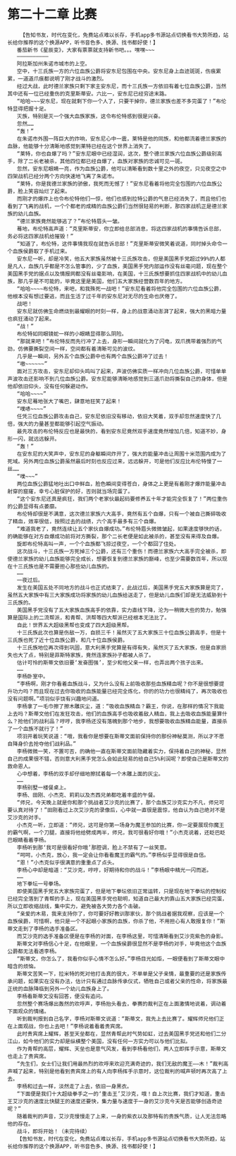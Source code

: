 # 第二十二章 比赛
        【告知书友，时代在变化，免费站点难以长存，手机app多书源站点切换看书大势所趋，站长给你推荐的这个换源APP，听书音色多、换源、找书都好使！】
       番茄新书《星辰变》，大家有票票就支持新书吧。。。嘿嘿~~~
       ——————————
       阿拉斯加州朱诺市城市的上空。
       空中，十三氏族一方的六位血族公爵将安东尼包围在中央。安东尼身上血迹斑斑，伤痕累累，一道道爪痕都说明了刚才战斗的激烈。
       经过大战，此时德兰家族只剩下家主安东尼，而十三氏族一方依旧有着七位血族公爵，当然其中还有一位已经重伤的克里斯蒂安。六比一，安东尼已经穷途末路。
       “哈哈~~~安东尼，现在就剩下你一个人了，只要干掉你，德兰家族也差不多完蛋了！”布伦特显得把握十足。
       灭族，特别是灭一个强大血族家族，这令布伦特感到很是兴奋。
       忽然……
       “轰！”
       在朱诺市外围一阵巨大的炸响，安东尼心中一震，莱特是他的同族，和他都流着德兰家族的血脉，他能够十分清晰地感觉到莱特已经在这个世界上消失了。
       “莱特，你也自爆了吗？”安东尼眼中已经湿润，这次，整个德兰家族六位血族公爵级别高手，除了二长老被杀，其他四位都已经自爆了，血族对家族的忠诚可见一斑。
       忽然，安东尼眼睛一亮，作为血族公爵，他可以清晰看到数十里之外的夜空，只见夜空之中四架战机已经分两个方向快速地飞离了朱诺市。
       “莱特，你是我德兰家族的骄傲，我死而无憾了！”安东尼看着将他完全包围的六位血族公爵，脸上笑容灿烂了起来。
       而刚才的爆炸上也令布伦特他们一惊，他们也感到拉特公爵的气息已经消失了，而且他们也看到了飞离的战机，一个个都老的成精的血族公爵们当然很轻易的判断，那四家战机正是德兰家族的幼儿血族。
       “德兰家族竟然能够逃了？”布伦特眉头一皱。
       蓦地，布伦特高声道：“克里斯蒂安，你立即给总部消息，将这四家战机的事情告诉总部，务必将这四家战机给摧毁！”
       “知道了，布伦特，这件事情我现在就告诉总部！”克里斯蒂安微笑着说道，同时掉头命令一个血族侯爵取了手机过来。
       安东尼一听，却是冷笑，他五大家族虽然被十三氏族攻击，但是美国黑手党超过99%的人都是凡人，血族几乎都是不怎么管事的，少了血族，美国黑手党内部运作没有丝毫问题，现在整个美国黑手党的据点以及情报网都没有丝毫影响，在美国，十三氏族想要抓住四家战机中的幼儿血族，那几乎是不可能的，毕竟这里是美国，他们五大家族经营数百年的地方。
       “哈哈~~~~布伦特，来吧，和我殊死一战吧！”安东尼看着将他完全包围的六位血族公爵，他根本没有想过要逃，而且生活了过千年的安东尼对无尽的生命也厌倦了。
       战吧！
       安东尼就仿佛生命燃烧到最耀眼的时刻一样，身上的战意涌动澎湃了起来，强大的黑暗力量也疯狂涌动了起来。
       “战！”
       布伦特如同眼镜蛇一样的小眼睛显得那么阴险。
       “那就来吧！”布伦特反而先行冲了上去，身形一瞬间就化为了闪电，双爪携带着强烈的气劲，仿佛要撕裂空间一样，空间都有着清晰可见的波纹。
       几乎是一瞬间，另外五个血族公爵中也有两个血族公爵冲了过去！
       “嗷~~~~~~”
       面对三方攻击，安东尼却仰头鸣叫了起来，声波仿佛实质一样冲向几位血族公爵，可惜单单声波攻击还影响不到几位血族公爵。安东尼能够清晰地感觉到三道爪劲将撕裂自己的身体，但是他却依旧仰头，没有任何躲避动作。
       “哈哈~~~~”
       安东尼蓦地张大了嘴巴，肆意地狂笑了起来！
       “噗哧~~~~”
       任凭三位血族公爵攻击自己，安东尼依旧没有移动，依旧大笑着，双手却忽然速度快了几倍，强大的力量甚至都能够引起空气振动。
       最先攻击的布伦特反应也是最快的，看到安东尼竟然双手速度竟然增加几倍，知道不妙，身形一闪，就远远躲开。
       “轰！”
       在安东尼的大笑声中，安东尼的身躯瞬间炸开了，强大的能量冲击让周围十米范围内成为了死域。另外两位血族公爵虽然最后时刻也反应过来，远远躲开，可是他们反应比布伦特慢了一丝……
       “噗~~~”
       两位血族公爵猛地吐出口中鲜血，脸色瞬间变得苍白，身体之上更是有着刚才爆炸能量冲击射穿的窟窿，幸亏心脏保护的好，否则就当场完蛋了。
       “这个安东尼还真是疯狂，我们两个老家伙最起码要修养五十年才能完全恢复了！”两位重伤的公爵显得有点萎靡。
       布伦特却很是不满意，这次德兰家族六大高手，竟然有五个自爆，只有一个被自己撕碎吸收了精血，效率很低，按照过去的战绩，六个高手最多有三个自爆。
       “难道我老了，竟然连续让五个家伙自爆成功。”布伦特眉头微微皱起，如果速度够快的话，的确能够在对方自爆成功前将对方撕裂，那个二长老便是如此被杀的，甚至没有来得及自爆。
       旋即布伦特高叫一声，一个个血族都飞掠过夜空，一个个都回了住处。
       这次战斗，十三氏族一方死掉三个公爵，还有三个重伤！而德兰家族六大高手完全被杀，即使德兰家族的幼儿血族能够完全成长，想要恢复到德兰家族的巅峰，也至少需要数百年，所以现在十三氏族也是不需要担心那些幼儿血族的。
       ……
       一夜过后。
       发生在美国五处不同地方的战斗也正式结束了，此战过后，美国黑手党五大家族算是完了，虽然五大家族中有三大家族成功将家族的幼儿血族给送走了，但是幼儿血族们却是无法威胁到十三氏族的。
       美国黑手党没有了五大家族血族高手的依靠，实力直线下降，沦为一稍微大些的势力，勉强算是国际上的二流帮派，和青帮、洪帮等四大帮派已经根本无法比了。
       自此！世界五大超级黑帮也变成了四大超级黑帮。
       十三氏族此次也算是伤敌一万，自损三千！虽然灭了五大家族三十位血族公爵高手，但是十三氏族也死了近十位血族公爵，和几十位血族侯爵。
       十三氏族地位再次得到巩固，意大利黑手党算是有得有失，虽然灭了五大家族，但是自家损失也大了点，特别是菲斯特家族，竟然连家族孙子都被人杀了。
       估计可怜的斯蒂文依旧要‘发奋图强’，至少和他父亲一样，也弄出两个孩子出来。
       ……
       李杨卧室中。
       “李杨啊，刚才你看着血族战斗，又为什么没有上前吸收那些血族精血呢？你不是很想要提升功力吗？而且现在过去你吸收的血族能量已经完全炼化，你的的功力也很精纯了，再次吸收也没有问题啊。”项羽似乎饶有兴趣地问道。
       李杨拿了一毛巾擦了擦木雕灰尘，道：“吸收血族精血？霸王，你说，在那样的情况下我能上去吗？斯蒂文他们在发狂攻击，他们的血族高手也吸收着敌人精血，我上去吸收血族能量算什么？抢他们的战利品？哼哼，我李杨还没有落魄到那个地步，我想要吸收血族精血能量，直接杀了一个血族不就行了！”
       项羽开着玩笑说道：“哦，我看你是想要在斯蒂文面前保持你的那份神秘莫测，所以才不愿自降身价去抢夺他们战利品。”
       李杨微微一笑，不置可否，的确他一直在斯蒂文面前隐藏着实力，保持着自己的神秘，显然自己的成果很不错，否则意大利黑手党怎么会如此轻易的给自己5%利润呢？即使自己是斯蒂文的救命恩人。
       心中想着，李杨的双手却仔细地擦拭着每一个木雕上面的灰尘。
       ……
       李杨别墅一楼餐桌上。
       李杨、田刚、小杰克、莉莉以及杰西兄弟都吃着丰盛的午餐。
       “师兄，今天晚上就是你和那个挑战者艾沙克的比赛了，那个血族艾沙克实力不凡，师兄可要认真对待了！”田刚看过上次艾沙克的录像后，心中就一直很是震惊，他自认为自己绝对不是艾沙克的对手。
       小杰克一听，立即道：“师兄，这可是你第一场身为魔王参加的比赛，你一定要展现你魔王的霸气啊，一个刀腿，直接将他给劈成两半，师兄，我可很看好你哦！”小杰克说着，还眨巴眨巴眼睛看着李杨。
       李杨听到那‘我可是很看好你哦’那腔调，脸上不禁有了一丝笑意。
       “呵呵，小杰克，放心，我一定会让你看看魔王的霸气的。”李杨似乎显得很是自信。
       “恩！”小杰克似乎很满意的重重点了点头。
       李杨心中却是暗道：“艾沙克，哼哼，好期待和你的战斗！”李杨眼中精光一闪而逝。
       ……
       地下拳坛一号拳场。
       即使美国黑手党五大家族完蛋了，但是地下拳坛依旧正常运转，只是现在地下拳坛的控制权已经完全落到了青帮的手上，现在美国黑手党也聪明，知道自己最大的靠山五大家族已经完蛋，所以立即收缩战线，集中实力，避免被各大势力各个击破。
       “亲爱的木易，我来支持你了，你可要好好教训那家伙，那个挑战者据我观察，应该是一个血族侯爵，可惜啊，他只是一个不起眼小家族的血族，你杀了他，不用担心有人敢报复你！”斯蒂文走到了李杨的选手准备区。
       而艾沙克的选手准备区便是在李杨的对面，在李杨这里，可惜清晰看到艾沙克紫色的身影。
       斯蒂文对李杨信心十足，在他眼里，一个血族侯爵很显然不是李杨的对手，毕竟他这个血族公爵都无法看透李杨。
       “斯蒂文，你怎么了，我看你似乎心情不怎么好。”李杨目光如炬，一眼便看到了斯蒂文眼中暗含的烦恼。
       斯蒂文苦笑一下，拉米特的死对他打击真的很大，不单单是父子亲情，最重要的还是家族传承问题，如果实在没有办法，估计只有通过血脉传承仪式，牺牲自己或者父亲的性命，将家族最正统的血脉降临到另外一个幼儿血族身上了。
       李杨看斯蒂文没有回答，便没有追问。
       忽然整个赛场爆出轰然的欢呼声，李杨抬头看去，拳赛的裁判正在上面激情地说着，调动着下面观众的情绪。
       听到裁判报到自己名字，李杨对斯蒂文说道：“斯蒂文，我先上去比赛了。耀辉师兄他们正在上面观战，你也上去吧！”李杨说着看着贵宾席。
       此时贵宾席上耀辉，甚至天垒都在，显然青帮此时气势如虹，过去美国黑手党还和他们二分江山，如今他们的实力却是纵横整个美国，没有任何一方实力可以与他们比拟。
       作为青帮的高层，耀辉、天垒也是意气风发，看到李杨看他们，两人立即挥手示意，斯蒂文也走上了贵宾席。
       “先生们，女士们让我们用最热烈的欢呼来欢迎充满奇迹的，我们无敌的魔王——木！”裁判高声喊了起来，特别是他看到贵宾席上的有人向李杨挥手示意时，这位裁判的喊声顿时再次高了上去。
       李杨和过去一样，淡然走了上去，依旧一身黑衣。
       “下面便是我们十大超级拳手之一的‘重击王’艾沙克，哦！自上次比赛，我们才知道，重击王艾沙克的速度比快腿王的速度还要快，集力量与速度于一身的艾沙克今天是否能够创造奇迹呢？”
       随着裁判的声音，艾沙克慢慢走了上来，一身的紫衣以及那特有的贵族气质，让人无法忽略他的存在。
       战斗，即将开始！（未完待续）
       【告知书友，时代在变化，免费站点难以长存，手机app多书源站点切换看书大势所趋，站长给你推荐的这个换源APP，听书音色多、换源、找书都好使！】